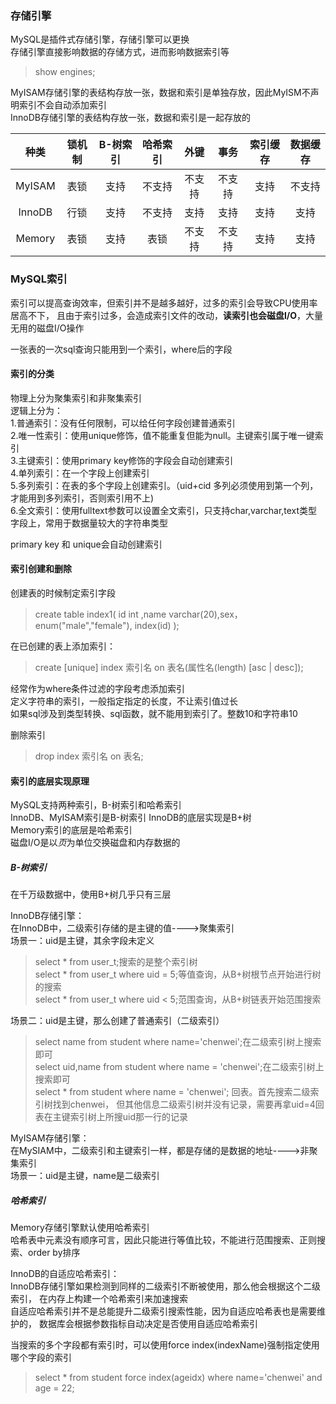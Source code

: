 ### 存储引擎
MySQL是插件式存储引擎，存储引擎可以更换  
存储引擎直接影响数据的存储方式，进而影响数据索引等  

> show engines;

MyISAM存储引擎的表结构存放一张，数据和索引是单独存放，因此MyISM不声明索引不会自动添加索引     
InnoDB存储引擎的表结构存放一张，数据和索引是一起存放的   

|种类   |锁机制   |B-树索引  |哈希索引  |外键   |事务   |索引缓存  |数据缓存|
|:-:   |:-:     |:-:      |:-:      |:-:    |:-:   |  :-:   |:-:   |
|MyISAM|表锁     |支持      |不支持   |不支持  |不支持 |支持      |不支持|
|InnoDB|行锁     |支持      |不支持   |支持    |支持   |支持      |支持|
|Memory|表锁     |支持      |表锁     |不支持  |不支持  |支持     |支持|


### MySQL索引
索引可以提高查询效率，但索引并不是越多越好，过多的索引会导致CPU使用率居高不下，
且由于索引过多，会造成索引文件的改动，**读索引也会磁盘I/O**，大量无用的磁盘I/O操作   

一张表的一次sql查询只能用到一个索引，where后的字段    

#### 索引的分类

物理上分为聚集索引和非聚集索引  
逻辑上分为：  
1.普通索引：没有任何限制，可以给任何字段创建普通索引  
2.唯一性索引：使用unique修饰，值不能重复但能为null。主键索引属于唯一键索引  
3.主键索引：使用primary key修饰的字段会自动创建索引  
4.单列索引：在一个字段上创建索引  
5.多列索引：在表的多个字段上创建索引。（uid+cid 多列必须使用到第一个列，才能用到多列索引，否则索引用不上)    
6.全文索引：使用fulltext参数可以设置全文索引，只支持char,varchar,text类型字段上，常用于数据量较大的字符串类型

primary key 和 unique会自动创建索引  


#### 索引创建和删除
创建表的时候制定索引字段  
> create table index1(
id int ,name varchar(20),sex，enum("male","female"),
index(id)
);

在已创建的表上添加索引：
> create [unique] index 索引名 on 表名(属性名(length) [asc | desc]);  

经常作为where条件过滤的字段考虑添加索引  
定义字符串的索引，一般指定指定的长度，不让索引值过长  
如果sql涉及到类型转换、sql函数，就不能用到索引了。整数10和字符串10  

删除索引
> drop index 索引名 on 表名;



#### 索引的底层实现原理
MySQL支持两种索引，B-树索引和哈希索引    
InnoDB、MyISAM索引是B-树索引 
InnoDB的底层实现是B+树    
Memory索引的底层是哈希索引  
磁盘I/O是以*页*为单位交换磁盘和内存数据的    


##### B-树索引
在千万级数据中，使用B+树几乎只有三层  

InnoDB存储引擎：  
在InnoDB中，二级索引存储的是主键的值---->聚集索引    
场景一：uid是主键，其余字段未定义  
> select * from user_t;搜索的是整个索引树  
> select * from user_t where uid = 5;等值查询，从B+树根节点开始进行树的搜索  
> select * from user_t where uid < 5;范围查询，从B+树链表开始范围搜索


场景二：uid是主键，那么创建了普通索引（二级索引）  
> select name from student where name='chenwei';在二级索引树上搜索即可  
> select uid,name from student where name = 'chenwei';在二级索引树上搜索即可  
> select * from student where name = 'chenwei'; 回表。首先搜索二级索引树找到chenwei，
但其他信息二级索引树并没有记录，需要再拿uid=4回表在主键索引树上所搜uid那一行的记录  

MyISAM存储引擎：   
在MySIAM中，二级索引和主键索引一样，都是存储的是数据的地址---->非聚集索引  
场景一：uid是主键，name是二级索引  


##### 哈希索引  
Memory存储引擎默认使用哈希索引  
哈希表中元素没有顺序可言，因此只能进行等值比较，不能进行范围搜索、正则搜索、order by排序   

InnoDB的自适应哈希索引：  
InnoDB存储引擎如果检测到同样的二级索引不断被使用，那么他会根据这个二级索引，
在内存上构建一个哈希索引来加速搜索  
自适应哈希索引并不是总能提升二级索引搜索性能，因为自适应哈希表也是需要维护的，
数据库会根据参数指标自动决定是否使用自适应哈希索引    


当搜索的多个字段都有索引时，可以使用force index(indexName)强制指定使用哪个字段的索引  
> select * from student force index(ageidx) where name='chenwei' and age = 22;






